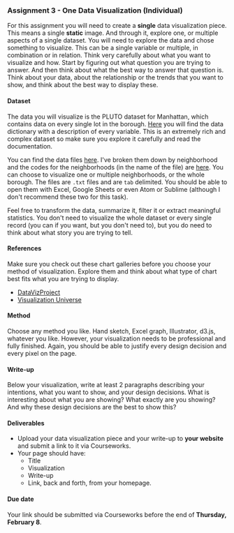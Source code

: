 ### Assignment 3 - One Data Visualization (Individual)
For this assignment you will need to create a **single** data visualization piece. This means a single **static** image. And through it, explore one, or multiple aspects of a single dataset. You will need to explore the data and chose something to visualize. This can be a single variable or multiple, in combination or in relation. Think very carefully about what you want to visualize and how. Start by figuring out what question you are trying to answer. And then think about what the best way to answer that question is. Think about your data, about the relationship or the trends that you want to show, and think about the best way to display these.

#### Dataset
The data you will visualize is the PLUTO dataset for Manhattan, which contains data on every single lot in the borough. [Here](https://www1.nyc.gov/assets/planning/download/pdf/data-maps/open-data/pluto_datadictionary.pdf?r=16v2) you will find the data dictionary with a description of every variable. This is an extremely rich and complex dataset so make sure you explore it carefully and read the documentation.

You can find the data files [here](https://github.com/juanfrans-courses/dataViz_arch_hum/tree/master/Spring_2018/02_Assignments/03_Assignment_03). I've broken them down by neighborhood and the codes for the neighborhoods (in the name of the file) are [here](https://github.com/juanfrans-courses/dataViz_arch_hum/blob/master/Spring_2018/02_Assignments/03_Assignment_03/NeighborhoodCodes.csv). You can choose to visualize one or multiple neighborhoods, or the whole borough. The files are `.txt` files and are `tab` delimited. You should be able to open them with Excel, Google Sheets or even Atom or Sublime (although I don't recommend these two for this task).

Feel free to transform the data, summarize it, filter it or extract meaningful statistics. You don't need to visualize the whole dataset or every single record (you can if you want, but you don't need to), but you do need to think about what story you are trying to tell.

#### References
Make sure you check out these chart galleries before you choose your method of visualization. Explore them and think about what type of chart best fits what you are trying to display.
* [DataVizProject](http://datavizproject.com/)
* [Visualization Universe](http://visualizationuniverse.com/charts/)

#### Method
Choose any method you like. Hand sketch, Excel graph, Illustrator, d3.js, whatever you like. However, your visualization needs to be professional and fully finished. Again, you should be able to justify every design decision and every pixel on the page.

#### Write-up
Below your visualization, write at least 2 paragraphs describing your intentions, what you want to show, and your design decisions. What is interesting about what you are showing? What exactly are you showing? And why these design decisions are the best to show this?

#### Deliverables
* Upload your data visualization piece and your write-up to **your website** and submit a link to it via Courseworks.
* Your page should have:
  * Title
  * Visualization
  * Write-up
  * Link, back and forth, from your homepage.

#### Due date
Your link should be submitted via Courseworks before the end of **Thursday, February 8**.
